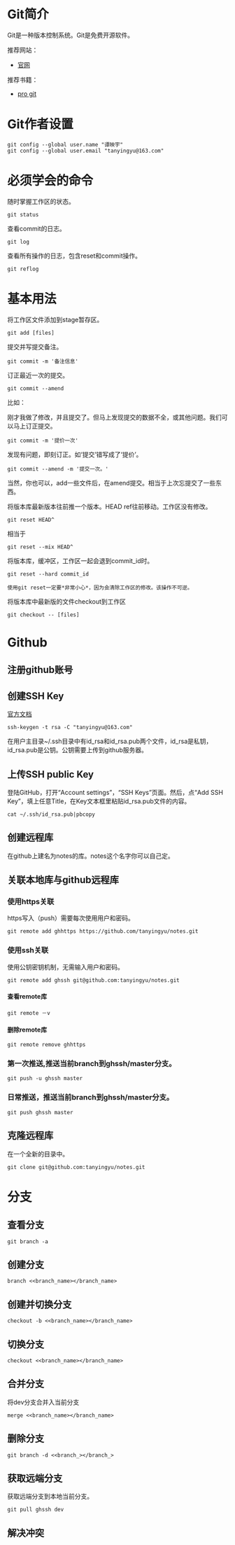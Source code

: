 # Git简介
Git是一种版本控制系统。Git是免费开源软件。

推荐网站：
* [官网](http://git-scm.com)

推荐书籍：
* [pro git](http://git-scm.com/book/zh/v2)

# Git作者设置

    git config --global user.name "谭映宇"
    git config --global user.email "tanyingyu@163.com"

# 必须学会的命令

随时掌握工作区的状态。

    git status

查看commit的日志。

    git log

查看所有操作的日志，包含reset和commit操作。

    git reflog

# 基本用法

将工作区文件添加到stage暂存区。

    git add [files]

提交并写提交备注。

    git commit -m '备注信息'

订正最近一次的提交。

    git commit --amend

比如：

刚才我做了修改，并且提交了。但马上发现提交的数据不全，或其他问题。我们可以马上订正提交。

    git commit -m '提价一次'

发现有问题，即刻订正。如‘提交’错写成了‘提价’。

    git commit --amend -m '提交一次。'

当然，你也可以，add一些文件后，在amend提交。相当于上次忘提交了一些东西。

将版本库最新版本往前推一个版本。HEAD ref往前移动。工作区没有修改。

    git reset HEAD^

相当于

    git reset --mix HEAD^

将版本库，缓冲区，工作区一起会退到commit_id时。

    git reset --hard commit_id 

`使用git reset一定要*非常小心*，因为会清除工作区的修改。该操作不可逆。`

将版本库中最新版的文件checkout到工作区

    git checkout -- [files]

# Github
## 注册github账号

## 创建SSH Key
[官方文档](https://help.github.com/articles/generating-ssh-keys/) 

    ssh-keygen -t rsa -C "tanyingyu@163.com"

在用户主目录~/.ssh目录中有id_rsa和id_rsa.pub两个文件，id_rsa是私钥，id_rsa.pub是公钥。公钥需要上传到github服务器。

## 上传SSH public Key

登陆GitHub，打开“Account settings”，“SSH Keys”页面。然后，点“Add SSH Key”，填上任意Title，在Key文本框里粘贴id_rsa.pub文件的内容。

    cat ~/.ssh/id_rsa.pub|pbcopy

## 创建远程库

在github上建名为notes的库。notes这个名字你可以自己定。

## 关联本地库与github远程库
### 使用https关联
https写入（push）需要每次使用用户和密码。

    git remote add ghhttps https://github.com/tanyingyu/notes.git

### 使用ssh关联
使用公钥密钥机制，无需输入用户和密码。

    git remote add ghssh git@github.com:tanyingyu/notes.git

#### 查看remote库
    git remote －v

#### 删除remote库
    git remote remove ghhttps

### 第一次推送,推送当前branch到ghssh/master分支。
    git push -u ghssh master

### 日常推送，推送当前branch到ghssh/master分支。
    git push ghssh master

## 克隆远程库

在一个全新的目录中。

    git clone git@github.com:tanyingyu/notes.git

# 分支

## 查看分支

    git branch -a

## 创建分支

    branch <<branch_name></branch_name>

## 创建并切换分支
    checkout -b <<branch_name></branch_name>

## 切换分支
    checkout <<branch_name></branch_name>

## 合并分支
将dev分支合并入当前分支

    merge <<branch_name></branch_name>

## 删除分支

    git branch -d <<branch_></branch_>

## 获取远端分支
获取远端分支到本地当前分支。

    git pull ghssh dev

## 解决冲突


